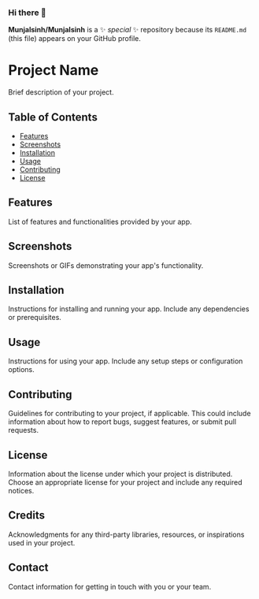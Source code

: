 ### Hi there 👋


**Munjalsinh/Munjalsinh** is a ✨ _special_ ✨ repository because its `README.md` (this file) appears on your GitHub profile.

# Project Name

Brief description of your project.

## Table of Contents
- [Features](#features)
- [Screenshots](#screenshots)
- [Installation](#installation)
- [Usage](#usage)
- [Contributing](#contributing)
- [License](#license)

## Features

List of features and functionalities provided by your app.

## Screenshots

Screenshots or GIFs demonstrating your app's functionality.

## Installation

Instructions for installing and running your app. Include any dependencies or prerequisites.

## Usage

Instructions for using your app. Include any setup steps or configuration options.

## Contributing

Guidelines for contributing to your project, if applicable. This could include information about how to report bugs, suggest features, or submit pull requests.

## License

Information about the license under which your project is distributed. Choose an appropriate license for your project and include any required notices.

## Credits

Acknowledgments for any third-party libraries, resources, or inspirations used in your project.

## Contact

Contact information for getting in touch with you or your team.



